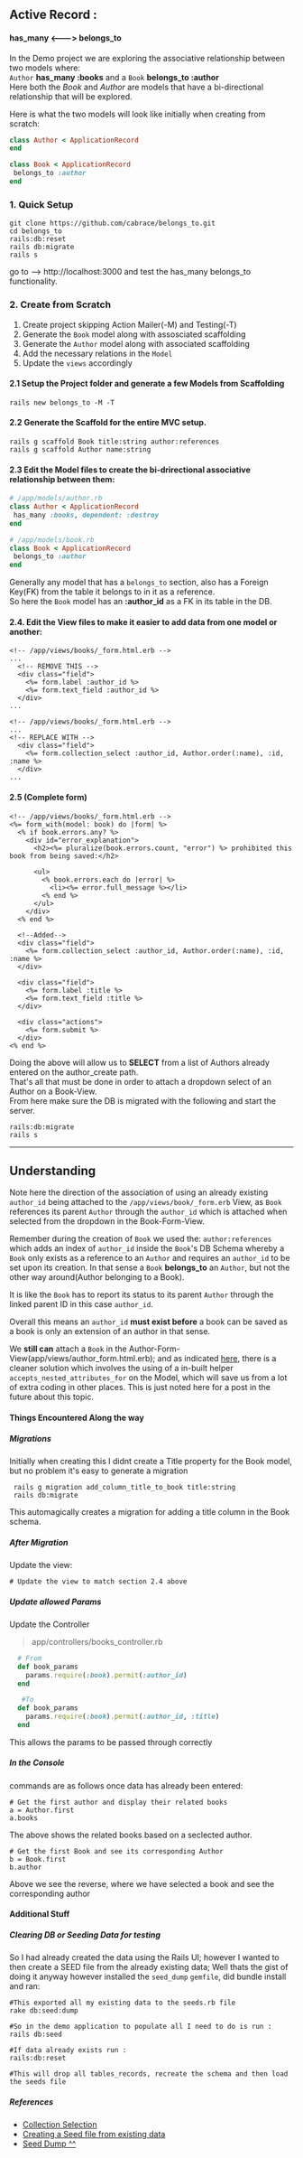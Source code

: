 


Active Record :  
-----
#### has_many <---> belongs_to
In the Demo project we are exploring the associative relationship between two models where: \
`Author` **has_many :books** and a `Book` **belongs_to :author** \
Here both the *Book* and *Author* are models that have a bi-directional relationship that will be explored.

Here is what the two models will look like initially when creating from scratch:
```ruby
class Author < ApplicationRecord 
end

class Book < ApplicationRecord
 belongs_to :author
end
```

### 1. Quick Setup

```
git clone https://github.com/cabrace/belongs_to.git
cd belongs_to
rails:db:reset
rails db:migrate
rails s 
```
go to -->  http://localhost:3000 and test the has_many belongs_to functionality.


### 2. Create from Scratch

1. Create project skipping Action Mailer(-M) and Testing(-T)
2. Generate the `Book` model along with assosciated scaffolding  
3. Generate the `Author` model along with associated scaffolding
4. Add the necessary relations in the `Model`
5. Update the `views` accordingly

#### 2.1 Setup the Project folder and generate a few Models from Scaffolding
```
rails new belongs_to -M -T 
```
#### 2.2 Generate the Scaffold for the entire MVC setup.
```
rails g scaffold Book title:string author:references 
rails g scaffold Author name:string
```
#### 2.3 Edit the Model files to create the bi-drirectional associative relationship between them:

```ruby
# /app/models/author.rb
class Author < ApplicationRecord 
 has_many :books, dependent: :destroy
end

# /app/models/book.rb
class Book < ApplicationRecord
 belongs_to :author
end
```
Generally any model that has a `belongs_to` section, also has a Foreign Key(FK) from the table it belongs to in it as a reference.  
So here the `Book` model has an **:author_id** as a FK in its table in the DB.

#### 2.4. Edit the View files to make it easier to add data from one model or another:

```erb
<!-- /app/views/books/_form.html.erb -->
...
  <!-- REMOVE THIS -->
  <div class="field">
    <%= form.label :author_id %>
    <%= form.text_field :author_id %>
  </div>
...
```
```erb
<!-- /app/views/books/_form.html.erb -->
...
<!-- REPLACE WITH -->
  <div class="field">
    <%= form.collection_select :author_id, Author.order(:name), :id, :name %>
  </div>
...
```
#### 2.5 (Complete form)

```erb
<!-- /app/views/books/_form.html.erb -->
<%= form_with(model: book) do |form| %>
  <% if book.errors.any? %>
    <div id="error_explanation">
      <h2><%= pluralize(book.errors.count, "error") %> prohibited this book from being saved:</h2>

      <ul>
        <% book.errors.each do |error| %>
          <li><%= error.full_message %></li>
        <% end %>
      </ul>
    </div>
  <% end %>

  <!--Added-->
  <div class="field">
    <%= form.collection_select :author_id, Author.order(:name), :id, :name %>
  </div>

  <div class="field">
    <%= form.label :title %>
    <%= form.text_field :title %>
  </div>

  <div class="actions">
    <%= form.submit %>
  </div>
<% end %>
```
Doing the above will allow us to **SELECT** from a list of Authors already entered on the author_create path.  
That's all that must be done in order to attach a dropdown select of an Author on a Book-View.  
From here make sure the DB is migrated with the following and start the server. 

```
rails:db:migrate
rails s
```
----
Understanding
----
Note here the direction of the association of using an already existing `author_id` being attached to the `/app/views/book/_form.erb` View, as `Book` references its parent `Author` through the `author_id` which is attached when selected from the dropdown in the Book-Form-View. 

Remember during the creation of `Book` we used the: `author:references` which adds an index of `author_id` inside the `Book`'s DB Schema whereby a `Book` only exists as a reference to an `Author` and requires an `author_id` to be set upon its creation. In that sense a `Book` **belongs_to** an `Author`, but not the other way around(Author belonging to a Book). 

It is like the `Book` has to report its status to its parent `Author` through the linked parent ID in this case `author_id`. 

Overall this means an `author_id` **must exist before** a book can be saved as a book is only an extension of an author in that sense. 

We **still can** attach a `Book` in the Author-Form-View(app/views/author_form.html.erb); and as indicated [here](https://medium.com/@onyoo/why-accepts-nested-attributes-for-6ed190def58a), there is a cleaner solution which involves the using of a in-built helper `accepts_nested_attributes_for` on the Model, which will save us from a lot of extra coding in other places. This is just noted here for a post in the future about this topic.


#### Things Encountered Along the way
##### Migrations  
Initially when creating this I didnt create a Title property for the Book model, but no problem it's easy to generate a migration
```
 rails g migration add_column_title_to_book title:string
 rails db:migrate
```
This automagically creates a migration for adding a title column in the Book schema.

##### After Migration 
Update the view:

```
# Update the view to match section 2.4 above
```
##### Update allowed Params
Update the Controller
> app/controllers/books_controller.rb

```ruby
  # From
  def book_params
    params.require(:book).permit(:author_id)
  end
```
```ruby
   #To 
  def book_params
    params.require(:book).permit(:author_id, :title)
  end
```
This allows the params to be passed through correctly

##### In the Console 
commands are as follows
once data has already been entered:

```
# Get the first author and display their related books
a = Author.first
a.books
```
The above shows the related books based on a seclected author.

```
# Get the first Book and see its corresponding Author
b = Book.first
b.author
```
Above we see the reverse, where we have selected a book and see the corresponding author


#### Additional Stuff

##### Clearing DB or Seeding Data for testing
So I had already created the data using the Rails UI; however I wanted to then create a SEED file from the already existing data;
Well thats the gist of doing it anyway however installed the `seed_dump` `gemfile`, did bundle install and ran:

```     
#This exported all my existing data to the seeds.rb file
rake db:seed:dump
     
#So in the demo application to populate all I need to do is run :
rails db:seed
```
```
#If data already exists run : 
rails:db:reset

#This will drop all tables_records, recreate the schema and then load the seeds file
```
##### References
-  [Collection Selection](https://theresamorelli.medium.com/collection-select-what-the-heck-4e1cabc4be4b)
-  [Creating a Seed file from existing data](https://medium.com/railstips/create-seed-file-from-data-already-in-database-in-rails-660e5ab92b5)
-  [Seed Dump ^^](https://github.com/rroblak/seed_dump)   

